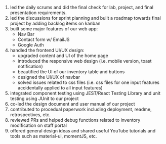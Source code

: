 1. led the daily scrums and did the final check for lab, project, and final presentation requirements.
2. led the discussions for sprint planning and built a roadmap towards final project by adding backlog items on kanban
3. built some major features of our web app:
   - Nav Bar
   - Contact form w/ EmailJS
   - Google Auth
4. handled the frontend UI/UX design:
   - upgraded content and UI of the home page
   - introduced the responsive web design (i.e. mobile version, toast notification)
   - beautified the UI of our inventory table and buttons
   - designed the UI/UX of navbar
   - solved issues related to css files (i.e. css files for one input features accidentally applied to all input features) 
5. integrated component testing using JEST/React Testing Library and unit testing using JUnit to our project
6. co-led the design document and user manual of our project
7. contributed to procedual paperwork including deployment, readme, retrospectives, etc. 
8. reviewed PRs and helped debug functions related to inventory modification on staff portal
9. offered general design ideas and shared useful YouTube tutorials and tools such as material-ui, momentJS, etc.
